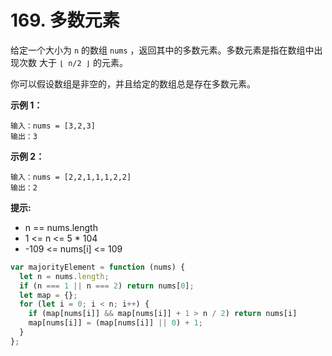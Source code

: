 # 169. 多数元素

给定一个大小为 `n` 的数组 `nums` ，返回其中的多数元素。多数元素是指在数组中出现次数 大于 `⌊ n/2 ⌋` 的元素。

你可以假设数组是非空的，并且给定的数组总是存在多数元素。

**示例 1：**

```
输入：nums = [3,2,3]
输出：3
```

**示例 2：**

```
输入：nums = [2,2,1,1,1,2,2]
输出：2
```

**提示:**

- n == nums.length
- 1 <= n <= 5 * 104
- -109 <= nums[i] <= 109

```javascript
var majorityElement = function (nums) {
  let n = nums.length;
  if (n === 1 || n === 2) return nums[0];
  let map = {};
  for (let i = 0; i < n; i++) {
    if (map[nums[i]] && map[nums[i]] + 1 > n / 2) return nums[i]
    map[nums[i]] = (map[nums[i]] || 0) + 1;
  }
};
```